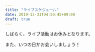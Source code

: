 ```yaml
---
title: "ライブスケジュール"
date: 2019-12-31T04:50:45+09:00
draft: true
---
```

しばらく、ライブ活動はお休みとなります。

また、いつの日かお会いしましょう！
